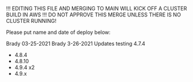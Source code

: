 !!! EDITING THIS FILE AND MERGING TO MAIN WILL KICK OFF A CLUSTER BUILD IN AWS !!! DO NOT APPROVE THIS MERGE UNLESS THERE IS NO CLUSTER RUNNING!

Please put name and date of deploy below:

Brady 03-25-2021 
Brady 3-26-2021
Updates testing 4.7.4 
* 4.8.4
* 4.8.10
* 4.9.4 x2
* 4.9.x
